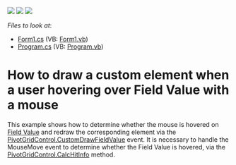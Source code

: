 <!-- default badges list -->
![](https://img.shields.io/endpoint?url=https://codecentral.devexpress.com/api/v1/VersionRange/128581926/13.1.4%2B)
[![](https://img.shields.io/badge/Open_in_DevExpress_Support_Center-FF7200?style=flat-square&logo=DevExpress&logoColor=white)](https://supportcenter.devexpress.com/ticket/details/E2228)
[![](https://img.shields.io/badge/📖_How_to_use_DevExpress_Examples-e9f6fc?style=flat-square)](https://docs.devexpress.com/GeneralInformation/403183)
<!-- default badges end -->
<!-- default file list -->
*Files to look at*:

* [Form1.cs](./CS/WindowsApplication73/Form1.cs) (VB: [Form1.vb](./VB/WindowsApplication73/Form1.vb))
* [Program.cs](./CS/WindowsApplication73/Program.cs) (VB: [Program.vb](./VB/WindowsApplication73/Program.vb))
<!-- default file list end -->
# How to draw a custom element when a user hovering over Field Value with a mouse


<p>This example shows how to determine whether the mouse is hovered on <a href="http://documentation.devexpress.com/#WindowsForms/CustomDocument1694">Field Value</a> and redraw the corresponding element via the <a href="http://documentation.devexpress.com/#WindowsForms/DevExpressXtraPivotGridPivotGridControl_CustomDrawFieldValuetopic">PivotGridControl.CustomDrawFieldValue</a> event. It is necessary to handle the MouseMove event to determine whether the Field Value is hovered, via the <a href="http://documentation.devexpress.com/#WindowsForms/DevExpressXtraPivotGridPivotGridControl_CalcHitInfotopic">PivotGridControl.CalcHitInfo</a> method.</p>

<br/>


